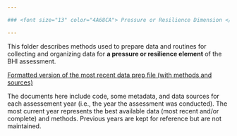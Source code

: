 ```yaml
---

### <font size="13" color="4A68CA"> Pressure or Resilience Dimension </font> <br/>

---
```


This folder describes methods used to prepare data and routines for collecting and organizing data for **a pressure or resilience element** of the BHI assessment.

[Formatted version of the most recent data prep file (with methods and sources)](https://github.com/OHI-Baltic/bhi-prep/tree/master/prep/PRSS/inverse_secchi_depth/v2021/inverse_secchi_depth_prep.md)

The documents here include code, some metadata, and data sources for each assessement year (i.e., the year the assessment was conducted). The most current year represents the best available data (most recent and/or complete) and methods. Previous years are kept for reference but are not maintained.
